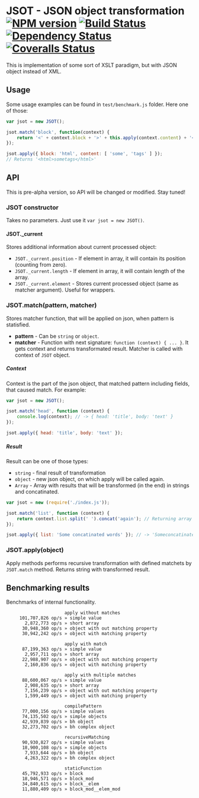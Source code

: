 # JSOT - JSON object transformation [![NPM version][npm-image]][npm-url] [![Build Status][travis-image]][travis-url] [![Dependency Status][depstat-image]][depstat-url] [![Coveralls Status][coveralls-image]][coveralls-url]

This is implementation of some sort of XSLT paradigm, but with JSON object instead of XML.

## Usage

Some usage examples can be found in `test/benchmark.js` folder. Here one of those:

```js
var jsot = new JSOT();

jsot.match('block', function(context) {
    return '<' + context.block + '>' + this.apply(context.content) + '</' + context.block + '>';
});

jsot.apply({ block: 'html', content: [ 'some', 'tags' ] });
// Returns '<html>sometags</html>'
```


## API

This is pre-alpha version, so API will be changed or modified. Stay tuned!

### JSOT constructor

Takes no parameters. Just use it `var jsot = new JSOT()`.

#### JSOT._current

Stores additional information about current processed object:

 * `JSOT._current.position` - If element in array, it will contain its position (counting from zero).
 * `JSOT._current.length` - If element in array, it will contain length of the array.
 * `JSOT._current.element` - Stores current processed object (same as matcher argument). Useful for wrappers.

### JSOT.match(pattern, matcher)

Stores matcher function, that will be applied on json, when pattern is statisfied.

* __pattern__ - Can be `string` or `object`.
* __matcher__ - Function with next signature: `function (context) { ... }`. It gets context and returns transformated result. Matcher is called with context of `JSOT` object.

##### Context

Context is the part of the json object, that matched pattern including fields, that caused match. For example:

```js
var jsot = new JSOT();

jsot.match('head', function (context) {
    console.log(context); // -> { head: 'title', body: 'text' }
});

jsot.apply({ head: 'title', body: 'text' });
```

##### Result

Result can be one of those types:

 * `string` - final result of transformation
 * `object` - new json object, on which apply will be called again.
 * `Array` - Array with results that will be transformed (in the end) in strings and concatinated.

```js
var jsot = new (require('./index.js'));

jsot.match('list', function (context) {
    return context.list.split(' ').concat('again'); // Returning array
});

jsot.apply({ list: 'Some concatinated words' }); // -> 'Someconcatinatedwordsagain'
```

### JSOT.apply(object)

Apply methods performs recursive transformation with defined matchets by `JSOT.match` method.
Returns string with transformed result.

## Benchmarking results

Benchmarks of internal functionality.

```
                      apply without matches
     101,707,826 op/s » simple value
       2,872,773 op/s » short array
      30,948,360 op/s » object with out matching property
      30,942,242 op/s » object with matching property

                      apply with match
      87,199,363 op/s » simple value
       2,957,711 op/s » short array
      22,988,907 op/s » object with out matching property
       2,160,836 op/s » object with matching property

                      apply with multiple matches
      88,600,067 op/s » simple value
       2,908,635 op/s » short array
       7,156,239 op/s » object with out matching property
       1,599,449 op/s » object with matching property

                      compilePattern
      77,000,156 op/s » simple values
      74,135,502 op/s » simple objects
      42,939,839 op/s » bh object
      32,273,702 op/s » bh complex object

                      recursiveMatching
      90,930,827 op/s » simple values
      18,900,108 op/s » simple objects
       7,933,644 op/s » bh object
       4,263,322 op/s » bh complex object

                      staticFunction
      45,792,933 op/s » block
      18,946,571 op/s » block_mod
      34,840,615 op/s » block__elem
      11,880,409 op/s » block_mod__elem_mod
```

[npm-url]: https://npmjs.org/package/jsot
[npm-image]: http://img.shields.io/npm/v/jsot.svg

[travis-url]: https://travis-ci.org/floatdrop/jsot
[travis-image]: http://img.shields.io/travis/floatdrop/jsot.svg

[depstat-url]: https://david-dm.org/floatdrop/jsot
[depstat-image]: https://david-dm.org/floatdrop/jsot.svg?theme=shields.io

[coveralls-url]: https://coveralls.io/r/floatdrop/jsot
[coveralls-image]: http://img.shields.io/coveralls/floatdrop/jsot/master.svg
